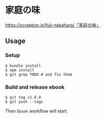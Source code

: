 # 家庭の味

https://scrapbox.io/fuji-nakahara/「家庭の味」

## Usage

### Setup

    $ bundle install
    $ npm install
    $ git grep TODO # and fix them

### Build and release ebook

    $ git tag v1.0.0
    $ git push --tags

Then `Ebook` workflow will start.
